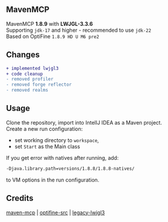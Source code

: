 ## MavenMCP
MavenMCP **1.8.9** with **LWJGL-3.3.6** \
Supporting `jdk-17` and higher - recommended to use `jdk-22` \
Based on OptiFine `1.8.9 HD U M6 pre2`

## Changes
```diff
+ implemented lwjgl3
+ code cleanup
- removed profiler
- removed forge reflector
- removed realms
```

## Usage
Clone the repository, import into IntelIJ IDEA as a Maven project. \
Create a new run configuration: 
- set working directory to `workspace`, 
- set `Start` as the Main class 

If you get error with natives after running, add:
```bash
-Djava.library.path=versions/1.8.8/1.8.8-natives/
```
to VM options in the run configuration.

## Credits
[maven-mcp](https://github.com/Tecnio/maven-mcp/tree/1.8.8) |
[optifine-src](https://github.com/Hexeption/Optifine-SRC) |
[legacy-lwjgl3](https://github.com/Zarzelcow/legacy-lwjgl3/tree/main) 

